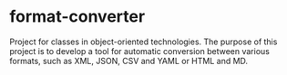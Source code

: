 # format-converter
Project for classes in object-oriented technologies. The purpose of this project is to develop a tool for automatic conversion between various formats, such as XML, JSON, CSV and YAML or HTML and MD.
